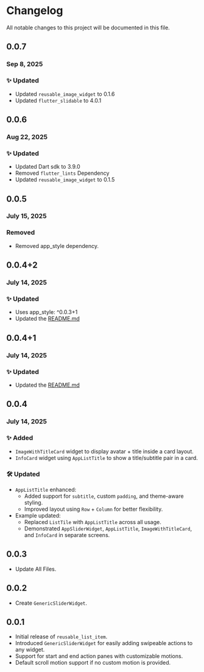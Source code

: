 # Changelog

All notable changes to this project will be documented in this file.

## 0.0.7

### Sep 8, 2025

### ✨ Updated

- Updated `reusable_image_widget` to 0.1.6
- Updated `flutter_slidable` to 4.0.1

## 0.0.6

### Aug 22, 2025

### ✨ Updated

- Updated Dart sdk to 3.9.0
- Removed `flutter_lints` Dependency
- Updated `reusable_image_widget` to 0.1.5

## 0.0.5

### July 15, 2025

### Removed

- Removed app_style dependency.

## 0.0.4+2

### July 14, 2025

### ✨ Updated

- Uses app_style: ^0.0.3+1
- Updated the [README.md](README.md)

## 0.0.4+1

### July 14, 2025

### ✨ Updated

- Updated the [README.md](README.md)

## 0.0.4

### July 14, 2025

### ✨ Added

- `ImageWithTitleCard` widget to display avatar + title inside a card layout.
- `InfoCard` widget using `AppListTitle` to show a title/subtitle pair in a card.

### 🛠 Updated

- `AppListTitle` enhanced:
    - Added support for `subtitle`, custom `padding`, and theme-aware styling.
    - Improved layout using `Row` + `Column` for better flexibility.
- Example updated:
    - Replaced `ListTile` with `AppListTitle` across all usage.
    - Demonstrated `AppSliderWidget`, `AppListTitle`, `ImageWithTitleCard`, and `InfoCard` in separate screens.

## 0.0.3

- Update All Files.

## 0.0.2

- Create `GenericSliderWidget`.

## 0.0.1

- Initial release of `reusable_list_item`.
- Introduced `GenericSliderWidget` for easily adding swipeable actions to any widget.
- Support for start and end action panes with customizable motions.
- Default scroll motion support if no custom motion is provided.
